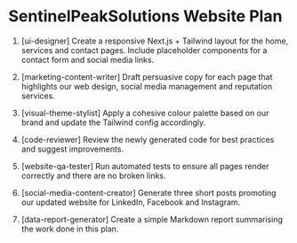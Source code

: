 # SentinelPeakSolutions Website Plan

1. [ui-designer] Create a responsive Next.js + Tailwind layout for the home, services and contact pages.  Include placeholder components for a contact form and social media links.

2. [marketing-content-writer] Draft persuasive copy for each page that highlights our web design, social media management and reputation services.

3. [visual-theme-stylist] Apply a cohesive colour palette based on our brand and update the Tailwind config accordingly.

4. [code-reviewer] Review the newly generated code for best practices and suggest improvements.

5. [website-qa-tester] Run automated tests to ensure all pages render correctly and there are no broken links.

6. [social-media-content-creator] Generate three short posts promoting our updated website for LinkedIn, Facebook and Instagram.

7. [data-report-generator] Create a simple Markdown report summarising the work done in this plan.
